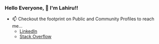 ### Hello Everyone, 👋 I'm Lahiru!!
- 📫 Checkout the footprint on Public and Community Profiles to reach me...
  - [LinkedIn](https://www.linkedin.com/in/lahirujayasundara/)
  - [Stack Overflow](https://stackoverflow.com/users/17279324/lahiru-jayasundara)

<!--
**LMJayasundara/LMJayasundara** is a ✨ _special_ ✨ repository because its `README.md` (this file) appears on your GitHub profile.

Here are some ideas to get you started:

- 🔭 I’m currently working on ...
- 🌱 I’m currently learning ...
- 👯 I’m looking to collaborate on ...
- 🤔 I’m looking for help with ...
- 💬 Ask me about ...
- 📫 How to reach me: ...
- 😄 Pronouns: ...
- ⚡ Fun fact: ...


## Hello Everyone, 👋 I'm Saravanan!!
- :computer: Polyglot Programmer, Technology blogger, DevOps Evangelist, Cloud Automation Specialist and DevOps Architect 
- 💬 Focusing on... 
  - Automation using Infra as Code (Docker, Chef, Ansible, Terraform, Kubernetes, AWS Cloudformation, Azure Resource Manager)
  - E2E Pipeline setup using, Jenkins, GitHub Actions and Azure Pipeline
  - Google Assistant Actions Development
  - Alexa Skills Development
  - DevOps and Automated self-healing systems
- 📫 Checkout the footprint on Public and Community Profiles to reach me...
  - [LinkedIn](https://www.linkedin.com/in/saravanan-gnanaguru-1941a919/)
  - [DEV Community](https://dev.to/chefgs)
  - [Stack Overflow](https://stackoverflow.com/users/4923204/saravanan-g?tab=profile)
- :mailbox: g.gsaravanan@gmail.com
- :earth_asia: Checkout Personal Website <a href=https://www.gsaravanan.dev/ target="_blank">gsaravanan.dev</a> for my work
- Feel free to add :star: to the repo, if you like the work
- Social Footprints: [![Twitter Badge](https://img.shields.io/badge/-@saransid-1ca0f1?style=flat-square&labelColor=1ca0f1&logo=twitter&logoColor=white&link=https://twitter.com/saransid)](https://twitter.com/saransid) [![Linkedin Badge](https://img.shields.io/badge/-Saravanan%20Gnanaguru-blue?style=flat-square&logo=Linkedin&logoColor=white&link=https://www.linkedin.com/in/saravanan-gnanaguru-1941a919/)](https://www.linkedin.com/in/saravanan-gnanaguru-1941a919) [![Medium Badge](https://img.shields.io/badge/-@g.gsaravanan-03a57a?style=flat-square&labelColor=000000&logo=Medium&link=https://medium.com/@g.gsaravanan/)](https://g-gsaravanan.medium.com/)
 [![Stack Overflow Badge](https://img.shields.io/badge/-Saravanan%20G-FE7A16?style=flat-square&logo=Stack-Overflow&logoColor=white)](https://stackoverflow.com/users/4923204/saravanan-g)

- GitHub Profile Stats :point_down:

  ![visitors](https://visitor-badge.glitch.me/badge?page_id=chefgs)    ![Followers](https://img.shields.io/github/followers/chefgs)

  ![Saravanan's GitHub stats](https://github-readme-stats.vercel.app/api?username=chefgs&show_icons=true&theme=default)

  ![Top Langs](https://github-readme-stats.vercel.app/api/top-langs/?username=chefgs&langs_count=5&theme=dark)

- Hecktoberfest 2022 Contribution Badges
  
![@Saravanan's Hacktoberfest board](https://user-images.githubusercontent.com/7605658/197239886-e7908edd-3a77-4573-86dd-47132eca47ff.png)
-->
 
<!--
![Saravanan's github stats](https://github-readme-stats.vercel.app/api?username=chefgs&show_icons=true&theme=default)
- [<img src="https://upload.wikimedia.org/wikipedia/commons/thumb/7/7e/Gmail_icon_%282020%29.svg/320px-Gmail_icon_%282020%29.svg.png" alt="gmail logo" width="19" style="vertical-align:bottom"/> Email](mailto:g.gsaravanan@gmail.com)
https://img.shields.io/github/stars/chefgs?logo=Stars
![Top Langs](https://github-readme-stats.vercel.app/api/top-langs/?username=chefgs&layout=compact)
[![Saravanan's DEV Profile](https://d2fltix0v2e0sb.cloudfront.net/dev-badge.svg)](https://dev.to/chefgs)
**chefgs/chefgs** is a ✨ _special_ ✨ repository because its `README.md` (this file) appears on your GitHub profile.
Here are some ideas to get you started:
- 🔭 I’m currently working on ...
- 🌱 I’m currently learning ...
- 👯 I’m looking to collaborate on ...
- 🤔 I’m looking for help with ...
- 💬 Ask me about ...
- 📫 How to reach me: ...
- 😄 Pronouns: ...
- ⚡ Fun fact: ...
- 👯 Contributions collabration
-->
